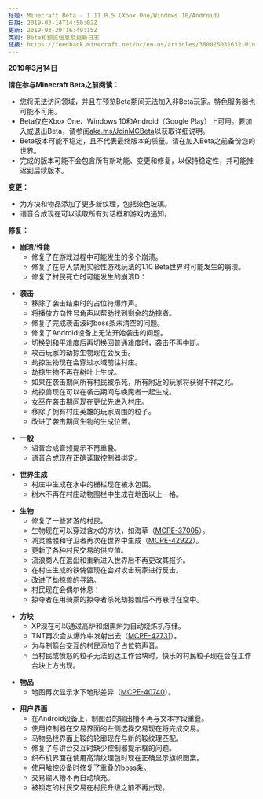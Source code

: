 ```yaml
---
标题: Minecraft Beta - 1.11.0.5 (Xbox One/Windows 10/Android)
日期: 2019-03-14T14:50:02Z
更新: 2019-03-20T16:49:15Z
类别: Beta和预览信息及更新日志
链接: https://feedback.minecraft.net/hc/en-us/articles/360025031632-Minecraft-Beta-1-11-0-5-Xbox-One-Windows-10-Android
---
```


**2019年3月14日**

**请在参与Minecraft Beta之前阅读：**

- 您将无法访问领域，并且在预览Beta期间无法加入非Beta玩家。特色服务器也可能不可用。
- Beta仅在Xbox One、Windows 10和Android（Google Play）上可用。要加入或退出Beta，请参阅[aka.ms/JoinMCBeta](https://feedback.minecraft.net/hc/en-us/articles/%20aka.ms/JoinMCBeta)以获取详细说明。
- Beta版本可能不稳定，且不代表最终版本的质量。请在加入Beta之前备份您的世界。
- 完成的版本可能不会包含所有新功能、变更和修复，以保持稳定性，并可能推迟到后续版本。

**变更：**

- 为方块和物品添加了更多新纹理，包括染色玻璃。
- 语音合成现在可以读取所有对话框和游戏内通知。

**修复：**

- **崩溃/性能**
  - 修复了在游戏过程中可能发生的多个崩溃。
  - 修复了在导入禁用实验性游戏玩法的1.10 Beta世界时可能发生的崩溃。
  - 修复了村民死亡时可能发生的崩溃D：

<!-- -->

- **袭击**
  - 移除了袭击结束时的占位符爆炸声。
  - 将播放方向性号角声以帮助找到剩余的劫掠者。
  - 修复了完成袭击波时boss条未清空的问题。
  - 修复了Android设备上无法开始袭击的问题。
  - 切换到和平难度后再切换回普通难度时，袭击不再中断。
  - 攻击玩家的劫掠生物现在会反击。
  - 劫掠生物现在会穿过水域前往村庄。
  - 劫掠生物不再在树叶上生成。
  - 如果在袭击期间所有村民被杀死，所有附近的玩家将获得不祥之兆。
  - 劫掠兽现在可以在袭击期间与唤魔者一起生成。
  - 女巫在袭击期间现在更优先进入村庄。
  - 移除了拥有村庄英雄的玩家周围的粒子。
  - 改进了袭击期间生物的生成位置。

<!-- -->

- **一般**
  - 语音合成音频提示不再重叠。
  - 语音合成现在正确读取控制器绑定。

<!-- -->

- **世界生成**
  - 村庄中生成在水中的栅栏现在被水包围。
  - 树木不再在村庄动物围栏中生成在地面以上一格。

<!-- -->

- **生物**
  - 修复了一些梦游的村民。
  - 生物现在可以穿过含水的方块，如海草（[MCPE-37005](https://bugs.mojang.com/browse/MCPE-37005)）。
  - 凋灵骷髅和守卫者再次在世界中生成（[MCPE-42922](https://bugs.mojang.com/browse/MCPE-42922)）。
  - 更新了各种村民交易的供应值。
  - 流浪商人在退出和重新进入世界后不再更改其报价。
  - 在村庄生成的铁傀儡现在会对攻击玩家进行反击。
  - 改进了劫掠兽的寻路。
  - 村民现在会偶尔休息！
  - 掠夺者在用骑乘的掠夺者杀死劫掠兽后不再悬浮在空中。

<!-- -->

- **方块**
  - XP现在可以通过高炉和烟熏炉为自动烧炼机存储。
  - TNT再次会从爆炸中发射出去（[MCPE-42731](https://bugs.mojang.com/browse/MCPE-42731)）。
  - 为与制箭台交互的村民添加了占位符声音。
  - 当村民或愤怒的粒子无法到达工作台块时，快乐的村民粒子现在会在工作台块上方出现。

<!-- -->

- **物品**
  - 地图再次显示水下地形差异（[MCPE-40740](https://bugs.mojang.com/browse/MCPE-40740)）。

<!-- -->

- **用户界面**
  - 在Android设备上，制图台的输出槽不再与文本字段重叠。
  - 使用控制器在交易界面的左侧选择交易现在将完成交易。
  - 马物品栏界面上鞍的轮廓现在与新的鞍纹理匹配。
  - 修复了与讲台交互时缺少控制器提示框的问题。
  - 织布机界面在使用高清纹理包时现在正确显示旗帜图案。
  - 使用触控设备时修复了重叠的boss条。
  - 交易输入槽不再自动填充。
  - 被锁定的村民交易在村民升级之前不再出现。